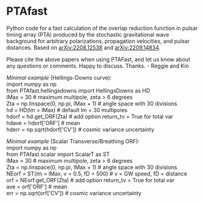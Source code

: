 # PTAfast

Python code for a fast calculation of the overlap reduction function in pulsar timing array (PTA) produced by the stochastic gravitational wave background for arbitrary polarizations, propagation velocities, and pulsar distances. Based on [arXiv:2208.12538](https://arxiv.org/abs/2208.12538) and [arXiv:2209.14834](https://arxiv.org/abs/2209.14834).

Please cite the above papers when using PTAFast, and let us know about any questions or comments. Happy to discuss. Thanks. - Reggie and Kin

*Minimal example* (Hellings-Downs curve): <br />
import numpy as np <br />
from PTAfast.hellingsdowns import HellingsDowns as HD <br />
lMax = 30 # maximum multipole, zeta > 6 degrees <br />
Zta = np.linspace(0, np.pi, lMax + 1) # angle space with 30 divisions <br />
hd = HD(lm = lMax) # default lm = 30 multipoles <br />
hdorf = hd.get_ORF(Zta) # add option return_tv = True for total var <br />
hdave = hdorf['ORF'] # mean <br />
hderr = np.sqrt(hdorf['CV']) # cosmic variance uncertainty

*Minimal example* (Scalar Transverse/Breathing ORF): <br />
import numpy as np <br />
from PTAfast.scalar import ScalarT as ST <br />
lMax = 30 # maximum multipole, zeta > 6 degrees <br />
Zta = np.linspace(0, np.pi, lMax + 1) # angle space with 30 divisions <br />
NEorf = ST(lm = lMax, v = 0.5, fD = 500) # v = GW speed, fD = distance <br />
orf = NEorf.get_ORF(Zta) # add option return_tv = True for total var <br />
ave = orf['ORF'] # mean <br />
err = np.sqrt(orf['CV']) # cosmic variance uncertainty
